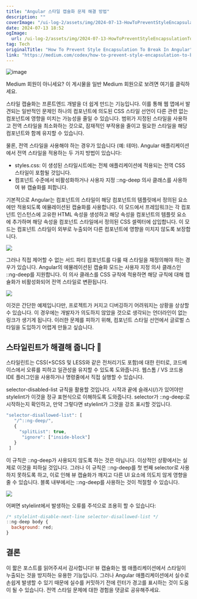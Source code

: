 ```yaml
---
title: "Angular 스타일 캡슐화 문제 해결 방법"
description: ""
coverImage: "/ui-log-2/assets/img/2024-07-13-HowToPreventStyleEncapsulationToBreakInAngular_0.png"
date: 2024-07-13 18:52
ogImage: 
  url: /ui-log-2/assets/img/2024-07-13-HowToPreventStyleEncapsulationToBreakInAngular_0.png
tag: Tech
originalTitle: "How To Prevent Style Encapsulation To Break In Angular"
link: "https://medium.com/codex/how-to-prevent-style-encapsulation-to-break-in-angular-7d593ee6e812"
---
```



![image](/ui-log-2/assets/img/2024-07-13-HowToPreventStyleEncapsulationToBreakInAngular_0.png)

Medium 회원이 아니세요? 이 게시물을 일반 Medium 회원으로 보려면 여기를 클릭하세요.

스타일 캡슐화는 프론트엔드 개발을 더 쉽게 만드는 기능입니다. 이를 통해 웹 앱에서 발견되는 일반적인 문제인 하나의 컴포넌트에 의도된 CSS 스타일 선언이 다른 관련 없는 컴포넌트에 영향을 미치는 가능성을 줄일 수 있습니다. 범위가 지정된 스타일을 사용하고 전역 스타일을 최소화하는 것으로, 잠재적인 부작용을 줄이고 필요한 스타일을 해당 컴포넌트와 함께 유지할 수 있습니다.

물론, 전역 스타일을 사용해야 하는 경우가 있습니다 (예: 테마). Angular 애플리케이션에서 전역 스타일을 적용하는 두 가지 방법이 있습니다:

<!-- ui-log 수평형 -->
<ins class="adsbygoogle"
  style="display:block"
  data-ad-client="ca-pub-4877378276818686"
  data-ad-slot="9743150776"
  data-ad-format="auto"
  data-full-width-responsive="true"></ins>
  <script>
  (adsbygoogle = window.adsbygoogle || []).push({});
  </script>

- styles.css: 이 생성된 스타일시트에는 전체 애플리케이션에 적용되는 전역 CSS 스타일이 포함될 것입니다.
- 컴포넌트 수준에서 비활성화하거나 사용자 지정 ::ng-deep 의사 클래스를 사용하여 뷰 캡슐화를 피합니다.

기본적으로 Angular는 컴포넌트의 스타일이 해당 컴포넌트의 템플릿에서 정의된 요소에만 적용되도록 에뮬레이션된 캡슐화를 사용합니다. 이 모드에서 프레임워크는 각 컴포넌트 인스턴스에 고유한 HTML 속성을 생성하고 해당 속성을 컴포넌트의 템플릿 요소에 추가하며 해당 속성을 컴포넌트 스타일에서 정의된 CSS 셀렉터에 삽입합니다. 이 모드는 컴포넌트 스타일이 외부로 누출되어 다른 컴포넌트에 영향을 미치지 않도록 보장합니다.

<img src="/ui-log-2/assets/img/2024-07-13-HowToPreventStyleEncapsulationToBreakInAngular_1.png" />

그러나 직접 제어할 수 없는 서드 파티 컴포넌트를 다룰 때 스타일을 재정의해야 하는 경우가 있습니다. Angular의 에뮬레이션된 캡슐화 모드는 사용자 지정 의사 클래스인 ::ng-deep를 지원합니다. 이 의사 클래스를 CSS 규칙에 적용하면 해당 규칙에 대해 캡슐화가 비활성화되어 전역 스타일로 변환됩니다.

<!-- ui-log 수평형 -->
<ins class="adsbygoogle"
  style="display:block"
  data-ad-client="ca-pub-4877378276818686"
  data-ad-slot="9743150776"
  data-ad-format="auto"
  data-full-width-responsive="true"></ins>
  <script>
  (adsbygoogle = window.adsbygoogle || []).push({});
  </script>

<img src="/ui-log-2/assets/img/2024-07-13-HowToPreventStyleEncapsulationToBreakInAngular_2.png" />

이것은 간단한 예제입니다만, 프로젝트가 커지고 디버깅하기 어려워지는 상황을 상상할 수 있습니다. 이 경우에는 개발자가 의도하지 않았을 것으로 생각되는 언더라인이 없는 링크가 생기게 됩니다. 이러한 문제를 피하기 위해, 컴포넌트 스타일 선언에서 글로벌 스타일을 도입하기 어렵게 만들고 싶습니다.

## 스타일린트가 해결해 줍니다 🚒

스타일린트는 CSS(+SCSS 및 LESS와 같은 전처리기도 포함)에 대한 린터로, 코드베이스에서 오류를 피하고 일관성을 유지할 수 있도록 도와줍니다. 웹스톰 / VS 코드용 IDE 플러그인을 사용하거나 명령줄에서 직접 실행할 수 있습니다.

<!-- ui-log 수평형 -->
<ins class="adsbygoogle"
  style="display:block"
  data-ad-client="ca-pub-4877378276818686"
  data-ad-slot="9743150776"
  data-ad-format="auto"
  data-full-width-responsive="true"></ins>
  <script>
  (adsbygoogle = window.adsbygoogle || []).push({});
  </script>

selector-disabled-list 규칙을 활용할 것입니다. 시작과 끝에 슬래시(/)가 있어야만 stylelint가 이것을 정규 표현식으로 이해하도록 도와줍니다. selector가 ::ng-deep:로 시작하는지 확인하고, 만약 그렇다면 stylelint가 그것을 강조 표시할 것입니다.

```js
"selector-disallowed-list": [
   "/^::ng-deep/",
   {
     "splitList": true,
      "ignore": ["inside-block"]
   }
 ]
```

이 규칙은 ::ng-deep가 사용되지 않도록 하는 것은 아닙니다. 이상적인 상황에서는 실제로 이것을 피하실 것입니다. 그러나 이 규칙은 ::ng-deep를 첫 번째 selector로 사용하지 못하도록 하고, 이로 인해 뷰 캡슐화가 깨지고 다른 UI 요소에 의도치 않게 영향을 줄 수 있습니다. 블록 내부에서는 ::ng-deep를 사용하는 것이 적절할 수 있습니다.

<img src="/ui-log-2/assets/img/2024-07-13-HowToPreventStyleEncapsulationToBreakInAngular_3.png" />

<!-- ui-log 수평형 -->
<ins class="adsbygoogle"
  style="display:block"
  data-ad-client="ca-pub-4877378276818686"
  data-ad-slot="9743150776"
  data-ad-format="auto"
  data-full-width-responsive="true"></ins>
  <script>
  (adsbygoogle = window.adsbygoogle || []).push({});
  </script>

어쩌면 stylelint에서 발생하는 오류를 주석으로 조용히 할 수 있습니다:

```js
/* stylelint-disable-next-line selector-disallowed-list */
::ng-deep body {
  background: red;
}
```

## 결론

이 짧은 포스트를 읽어주셔서 감사합니다! 뷰 캡슐화는 웹 애플리케이션에서 스타일이 누출되는 것을 방지하는 유용한 기능입니다. 그러나 Angular 애플리케이션에서 실수로 손쉽게 발생할 수 있기 때문에 실수를 커밋하기 전에 린터가 경고를 표시하는 것이 도움이 될 수 있습니다. 전역 스타일 문제에 대한 경험을 댓글로 공유해주세요.